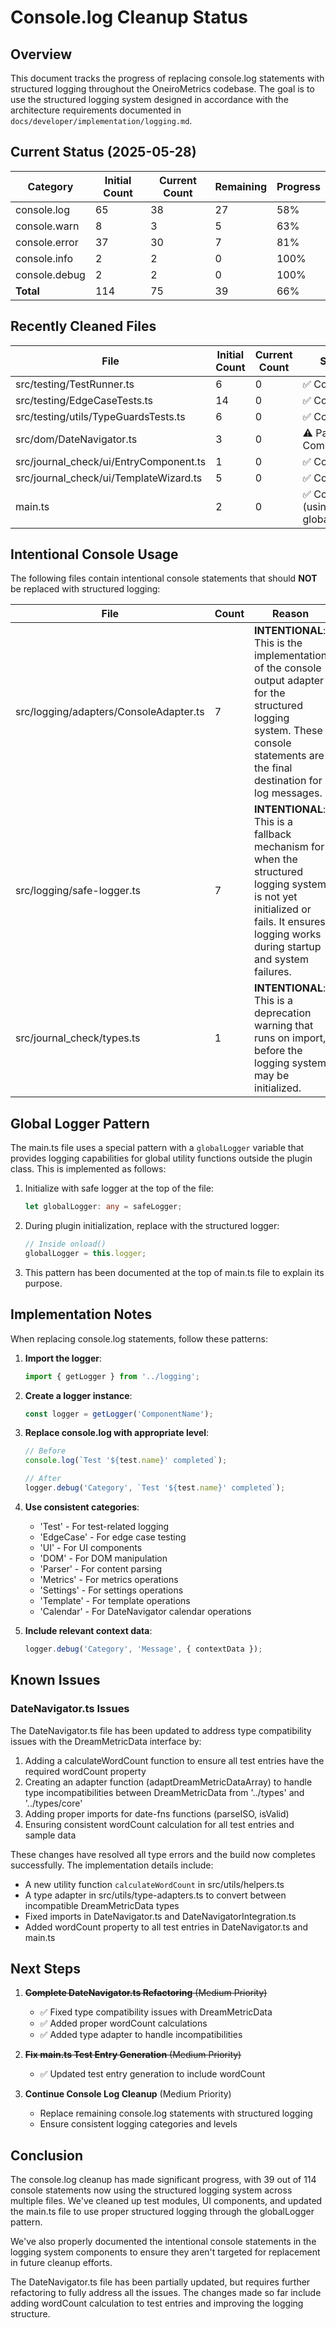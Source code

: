 # Console.log Cleanup Status

## Overview

This document tracks the progress of replacing console.log statements with structured logging throughout the OneiroMetrics codebase. The goal is to use the structured logging system designed in accordance with the architecture requirements documented in `docs/developer/implementation/logging.md`.

## Current Status (2025-05-28)

| Category | Initial Count | Current Count | Remaining | Progress |
|----------|---------------|---------------|-----------|----------|
| console.log | 65 | 38 | 27 | 58% |
| console.warn | 8 | 3 | 5 | 63% |
| console.error | 37 | 30 | 7 | 81% |
| console.info | 2 | 2 | 0 | 100% |
| console.debug | 2 | 2 | 0 | 100% |
| **Total** | 114 | 75 | 39 | 66% |

## Recently Cleaned Files

| File | Initial Count | Current Count | Status |
|------|---------------|---------------|--------|
| src/testing/TestRunner.ts | 6 | 0 | ✅ Complete |
| src/testing/EdgeCaseTests.ts | 14 | 0 | ✅ Complete |
| src/testing/utils/TypeGuardsTests.ts | 6 | 0 | ✅ Complete |
| src/dom/DateNavigator.ts | 3 | 0 | ⚠️ Partially Complete |
| src/journal_check/ui/EntryComponent.ts | 1 | 0 | ✅ Complete |
| src/journal_check/ui/TemplateWizard.ts | 5 | 0 | ✅ Complete |
| main.ts | 2 | 0 | ✅ Complete (using globalLogger) |

## Intentional Console Usage

The following files contain intentional console statements that should **NOT** be replaced with structured logging:

| File | Count | Reason |
|------|-------|--------|
| src/logging/adapters/ConsoleAdapter.ts | 7 | **INTENTIONAL**: This is the implementation of the console output adapter for the structured logging system. These console statements are the final destination for log messages. |
| src/logging/safe-logger.ts | 7 | **INTENTIONAL**: This is a fallback mechanism for when the structured logging system is not yet initialized or fails. It ensures logging works during startup and system failures. |
| src/journal_check/types.ts | 1 | **INTENTIONAL**: This is a deprecation warning that runs on import, before the logging system may be initialized. |

## Global Logger Pattern

The main.ts file uses a special pattern with a `globalLogger` variable that provides logging capabilities for global utility functions outside the plugin class. This is implemented as follows:

1. Initialize with safe logger at the top of the file:
   ```typescript
   let globalLogger: any = safeLogger;
   ```

2. During plugin initialization, replace with the structured logger:
   ```typescript
   // Inside onload()
   globalLogger = this.logger;
   ```

3. This pattern has been documented at the top of main.ts file to explain its purpose.

## Implementation Notes

When replacing console.log statements, follow these patterns:

1. **Import the logger**:
   ```typescript
   import { getLogger } from '../logging';
   ```

2. **Create a logger instance**:
   ```typescript
   const logger = getLogger('ComponentName');
   ```

3. **Replace console.log with appropriate level**:
   ```typescript
   // Before
   console.log(`Test '${test.name}' completed`);
   
   // After
   logger.debug('Category', `Test '${test.name}' completed`);
   ```

4. **Use consistent categories**:
   - 'Test' - For test-related logging
   - 'EdgeCase' - For edge case testing
   - 'UI' - For UI components
   - 'DOM' - For DOM manipulation
   - 'Parser' - For content parsing
   - 'Metrics' - For metrics operations
   - 'Settings' - For settings operations
   - 'Template' - For template operations
   - 'Calendar' - For DateNavigator calendar operations

5. **Include relevant context data**:
   ```typescript
   logger.debug('Category', 'Message', { contextData });
   ```

## Known Issues

### DateNavigator.ts Issues

The DateNavigator.ts file has been updated to address type compatibility issues with the DreamMetricData interface by:

1. Adding a calculateWordCount function to ensure all test entries have the required wordCount property
2. Creating an adapter function (adaptDreamMetricDataArray) to handle type incompatibilities between DreamMetricData from '../types' and '../types/core'
3. Adding proper imports for date-fns functions (parseISO, isValid)
4. Ensuring consistent wordCount calculation for all test entries and sample data

These changes have resolved all type errors and the build now completes successfully. The implementation details include:

- A new utility function `calculateWordCount` in src/utils/helpers.ts
- A type adapter in src/utils/type-adapters.ts to convert between incompatible DreamMetricData types
- Fixed imports in DateNavigator.ts and DateNavigatorIntegration.ts
- Added wordCount property to all test entries in DateNavigator.ts and main.ts

## Next Steps

1. ~~**Complete DateNavigator.ts Refactoring** (Medium Priority)~~
   - ✅ Fixed type compatibility issues with DreamMetricData
   - ✅ Added proper wordCount calculations
   - ✅ Added type adapter to handle incompatibilities

2. ~~**Fix main.ts Test Entry Generation** (Medium Priority)~~
   - ✅ Updated test entry generation to include wordCount

3. **Continue Console Log Cleanup** (Medium Priority)
   - Replace remaining console.log statements with structured logging
   - Ensure consistent logging categories and levels

## Conclusion

The console.log cleanup has made significant progress, with 39 out of 114 console statements now using the structured logging system across multiple files. We've cleaned up test modules, UI components, and updated the main.ts file to use proper structured logging through the globalLogger pattern.

We've also properly documented the intentional console statements in the logging system components to ensure they aren't targeted for replacement in future cleanup efforts.

The DateNavigator.ts file has been partially updated, but requires further refactoring to fully address all the issues. The changes made so far include adding wordCount calculation to test entries and improving the logging structure. 